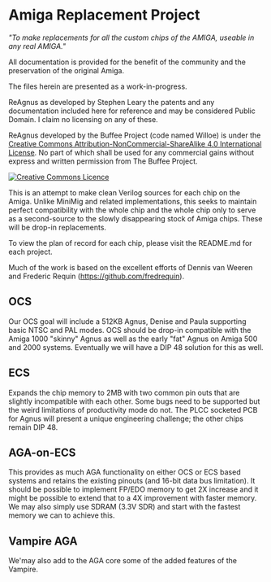 # Amiga Replacement Project

_"To make replacements for all the custom chips of the AMIGA, useable in any real AMIGA."_

All documentation is provided for the benefit of the community and the preservation of the original Amiga.

The files herein are presented as a work-in-progress.

ReAgnus as developed by Stephen Leary the patents and any documentation included here for reference and may be considered Public Domain. I claim no licensing on any of these.

ReAgnus developed by the Buffee Project (code named Willoe) is under the <a rel="license" href="http://creativecommons.org/licenses/by-nc-sa/4.0/">Creative Commons Attribution-NonCommercial-ShareAlike 4.0 International License</a>. No part of which shall be used for any commercial gains without express and written permission from The Buffee Project.

<a rel="license" href="http://creativecommons.org/licenses/by-nc-sa/4.0/"><img alt="Creative Commons Licence" style="border-width:0" src="https://i.creativecommons.org/l/by-nc-sa/4.0/88x31.png" /></a>

This is an attempt to make clean Verilog sources for each chip on the Amiga. Unlike MiniMig and related implementations, this seeks to maintain perfect compatibility with the whole chip and the whole chip only to serve as a second-source to the slowly disappearing stock of Amiga chips. These will be drop-in replacements.

To view the plan of record for each chip, please visit the README.md for each project.

Much of the work is based on the excellent efforts of Dennis van Weeren and Frederic Requin (https://github.com/fredrequin).

## OCS
Our OCS goal will include a 512KB Agnus, Denise and Paula supporting basic NTSC and PAL modes. OCS should be drop-in compatible with the Amiga 1000 "skinny" Agnus as well as the early "fat" Agnus on Amiga 500 and 2000 systems. Eventually we will have a DIP 48 solution for this as well.

## ECS
Expands the chip memory to 2MB with two common pin outs that are slightly incompatible with each other. Some bugs need to be supported but the weird limitations of productivity mode do not. The PLCC socketed PCB for Agnus will present a unique engineering challenge; the other chips remain DIP 48.

## AGA-on-ECS
This provides as much AGA functionality on either OCS or ECS based systems and retains the existing pinouts (and 16-bit data bus limitation). It should be possible to implement FP/EDO memory to get 2X increase and it might be possible to extend that to a 4X improvement with faster memory. We may also simply use SDRAM (3.3V SDR) and start with the fastest memory we can to achieve this.

## Vampire AGA
We'may also add to the AGA core some of the added features of the Vampire.
